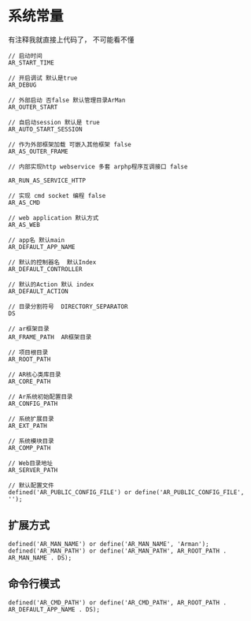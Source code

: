 # 系统常量

有注释我就直接上代码了， 不可能看不懂

```
// 启动时间
AR_START_TIME

// 开启调试 默认是true
AR_DEBUG    

// 外部启动 否false 默认管理目录ArMan
AR_OUTER_START

// 自启动session 默认是 true
AR_AUTO_START_SESSION

// 作为外部框架加载 可嵌入其他框架 false
AR_AS_OUTER_FRAME

// 内部实现http webservice 多套 arphp程序互调接口 false

AR_RUN_AS_SERVICE_HTTP

// 实现 cmd socket 编程 false
AR_AS_CMD

// web application 默认方式
AR_AS_WEB

// app名 默认main
AR_DEFAULT_APP_NAME

// 默认的控制器名  默认Index
AR_DEFAULT_CONTROLLER

// 默认的Action 默认 index
AR_DEFAULT_ACTION

// 目录分割符号  DIRECTORY_SEPARATOR
DS

// ar框架目录
AR_FRAME_PATH  AR框架目录

// 项目根目录
AR_ROOT_PATH

// AR核心类库目录
AR_CORE_PATH

// Ar系统初始配置目录
AR_CONFIG_PATH

// 系统扩展目录
AR_EXT_PATH

// 系统模块目录
AR_COMP_PATH

// Web目录地址
AR_SERVER_PATH

// 默认配置文件
defined('AR_PUBLIC_CONFIG_FILE') or define('AR_PUBLIC_CONFIG_FILE', '');
```


## 扩展方式

    defined('AR_MAN_NAME') or define('AR_MAN_NAME', 'Arman');
    defined('AR_MAN_PATH') or define('AR_MAN_PATH', AR_ROOT_PATH . AR_MAN_NAME . DS);

## 命令行模式


    defined('AR_CMD_PATH') or define('AR_CMD_PATH', AR_ROOT_PATH . AR_DEFAULT_APP_NAME . DS);

